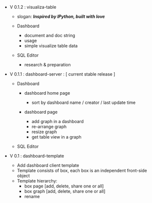 
- V 0.1.2 : visualiza-table
    - slogan: ***Inspired by IPython, built with love***

    - Dashboard
        + document and doc string
        + usage
        + simple visualize table data

    - SQL Editor
        + research & preparation


- V 0.1.1 : dashboard-server : [ current stable release ]
    - Dashboard
        - dashboard home page
            + sort by dashboard name / creator / last update time

        - dashboard page
            + add graph in a dashboard
            + re-arrange graph
            + resize graph
            + get table view in a graph

    - SQL Editor


- V 0.1 : dashboard-template
    + Add dashboard client template
    + Template consists of box, each box is an independent front-side object
    + Template hierarchy:
        + box page [add, delete, share one or all]
        + box graph [add, delete, share one or all]
        + rename
